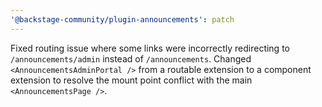 ```yaml
---
'@backstage-community/plugin-announcements': patch
---
```


Fixed routing issue where some links were incorrectly redirecting to `/announcements/admin` instead of `/announcements`. Changed `<AnnouncementsAdminPortal />` from a routable extension to a component extension to resolve the mount point conflict with the main `<AnnouncementsPage />`.
